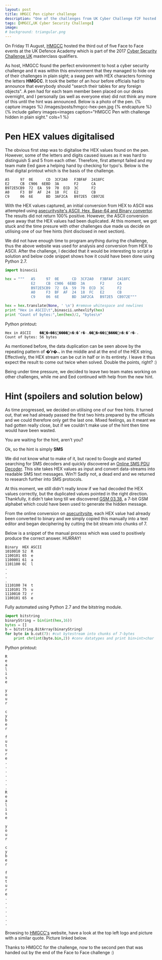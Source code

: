 ```yaml
---
layout: post
title: HMGCC Pen cipher challenge 
description: "One of the challenges from UK Cyber Challenge F2F hosted by HMGCC"
tags: [HMGCC,UK Cyber Security Challenge]
image:
# background: triangular.png
---
```

On Friday 11 August, [HMGCC](https://www.hmgcc.gov.uk/) hosted the third out of five Face to Face events at the UK Defence Academy which is part of the 2017 [Cyber Security Challenge UK](https://www.cybersecuritychallenge.org.uk/competitions/face-to-face) masterclass qualifiers.

As host, HMGCC found the perfect environment to host a cyber security challenge and it was within this environment that they managed to hide one of their challenges in plain sight; a swag pen with HEX characters forming the letters **HMGCC**. It took the better of an hour before officials had to announce that everybody should "search their tables for any foreign objects". A pen had for each team member been placed on our desks overnight, and I personally (as well as everyone else) did not think any more of this until the hint was announced. Below is a photo of the pen.
{% capture images %}
	/images/posts/hmgcc-hex-pen.jpg
{% endcapture %}
{% include gallery images=images caption="HMGCC Pen with challenge hidden in plain sight." cols=1 %}

# Pen HEX values digitalised
The obvious first step was to digitalise the HEX values found on the pen. However, some of the letters and digits caused issues as it was hard to distinguish S and 5 from each other. Therefore, first attempt failed and my team mate Eed gave a helping hand by checking for typo's. Below is the final digital printout which is the basis of the challenge.

```
A5     97  0E      CD  3CF2A0   F3BFAF  2418FC
E2     CB  C906  6EBD  3A       F2      CA
B972E5CB9  72  EA  59  70  ECD  3C      F2
A0     F3  BF  AF  24  18  FC   E2      CB
C9     06  6E      BD  3AF2CA   B972E5  CB972E
```
With the HEX values captured, an initial conversion from HEX to ASCII was attempted using [asecuritysite's ASCII, Hex, Base-64 and Binary convertor](https://www.asecuritysite.com/coding/ascii?hex=62657274&hex=62657274). The results did not return 100% positive. However, the ASCII conversion gave away that the HEX values had been duplicated. At this moment, we got stuck and the time presure with other challenges due made us decide on utilising one of our free hints (hint disclosed in next section).

We did not have enough time to program anything during the challenge, thus the above website was used for analysis and conversion from HEX to ASCII. After the challenge, I decided that it would be interesting to script a solution and below code snippet shows how it could have been done using Python 2.7. 

```python
import binascii

hex = """   A5     97  0E      CD  3CF2A0   F3BFAF  2418FC
            E2     CB  C906  6EBD  3A       F2      CA
            B972E5CB9  72  EA  59  70  ECD  3C      F2
            A0     F3  BF  AF  24  18  FC   E2      CB
            C9     06  6E      BD  3AF2CA   B972E5  CB972E"""

hex = hex.translate(None, ' \n') #remove whitespace and newlines
print "Hex in ASCII\t",binascii.unhexlify(hex)
print "Count of bytes:",len(hex)/2, "bytes\n"
```

Python printout:

```
Hex in ASCII	���<��$����n�:�ʹr�˗.���<��$����n�:�ʹr�˗.
Count of bytes: 56 bytes
```

As mentioned before, the data duplication can be seen above by the repeating pattern of __�ʹr�˗.__ in the middle and at the end of the HEX string. Effectively, the HEX stream can be cut in half or in its entirety. I leave it thus expect the result to come out twice when solved. Double the points, right? :)

Being under time pressure, we decided to leave two team mates working on other challenges, while me and Eed continued with help from the new hint.


# Hint (spoilers and solution below)
As time progressed, we decided on utilising one of our free hints. It turned out, that we had already passed the first two hints prepared by the officials and we could therefore only get the last one. Mixed feelings, as it meant we had gotten really close, but if we couldn't make use of the hint then time would have been wasted. 

You are waiting for the hint, aren't you? 

Ok, so the hint is simply __SMS__

We did not know what to make of it, but raced to Google and  started searching for SMS decoders and quickly discovered an [Online SMS PDU Decoder](https://www.diafaan.com/sms-tutorials/gsm-modem-tutorial/online-sms-pdu-decoder/). This site takes HEX values as input and convert data-streams into readable SMS text messages. Win?! Sadly not, a dead end and we returned to research further into SMS protocols.

At this moment, we still didn't really know if we had decoded the HEX values correctly, but the duplicated values pointed in the right direction. Thankfully, it didn't take long till we discovered [GSM 03.38](https://en.wikipedia.org/wiki/GSM_03.38), a 7-bit GSM alphabet which could have been used to generate the hidden message. 

From the online conversion on [asecuritysite](https://www.asecuritysite.com/coding/ascii?hex=62657274&hex=62657274), each HEX value had already been converted to binary and we simply copied this manually into a text editor and began deciphering by cutting the bit stream into chunks of 7. 

Below is a snippet of the manual process which was used to positively produce the correct answer. HURRAY!

```
Binary	HEX	ASCII
1010010 52	R
1100101	65	e
1100001 61 	a 
1101100 6C 	l
.
.
.
.
1110100 74 	t 
1110101 75 	u 
1110010 72 	r 
1100101 65 	e 
```

Fully automated using Python 2.7 and the bitstring module.

```python
import bitstring
binaryString = bin(int(hex,16))
bytes = []
b = bitstring.BitArray(binaryString)
for byte in b.cut(7): #cut bytestream into chunks of 7-bytes
    print chr(int(byte.bin,2)) #conv datatypes and print bin>int>char
```

Python printout:

```
R
e
a
l
i
s
e
 
y
o
u
r
 
c
y
b
e
r
 
f
u
t
u
r
e
.
.
.
.
.
.
.
R
e
a
l
i
s
e
 
y
o
u
r
 
c
y
b
e
r
 
f
u
t
u
r
e
.
.
.
.
.
.
.
```

Browsing to [HMGCC's](http://www.hmgcc.gov.uk) website, have a look at the top left logo and picture with a similar quote. Picture linked below.

Thanks to HMGCC for the challenge, now to the second pen that was handed out by the end of the Face to Face challenge :)

<figure class="half">
	<img src="http://www.hmgcc.gov.uk/assets/img/logo.png" alt="">
</figure>
